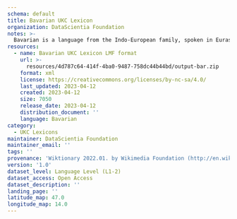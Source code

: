 ```yaml
---
schema: default
title: Bavarian UKC Lexicon
organization: DataScientia Foundation
notes: >-
  Bavarian is a language from the Indo-European family, spoken in Eurasia. The UKC Lexicon of Bavarian is represented as a lexico-semantic network. It consists of words, word senses, synsets, as well as sense-level and synset-level relationships.
resources:
  - name: Bavarian UKC Lexicon LMF format
    url: >-
      resources/4d787c64-414f-4ba0-9487-758dc44b44bd/output-bar.zip
    format: xml
    license: https://creativecommons.org/licenses/by-nc-sa/4.0/
    last_updated: 2023-04-12
    created: 2023-04-12
    size: 7050
    release_date: 2023-04-12
    distribution_document: ''
    language: Bavarian
category:
  - UKC Lexicons
maintainer: DataScientia Foundation
maintainer_email: ''
tags: ''
provenance: 'Wiktionary 2022.01. by Wikimedia Foundation (http://en.wiktionary.org); CogNet 2.1 by Khuyagbaatar Batsuren, National University of Mongolia (http://cognet.ukc.disi.unitn.it); Princeton WordNet 2.1 by Princeton University (https://wordnet.princeton.edu)'
version: '1.0'
dataset_level: Language Level (L1-2)
dataset_access: Open Access
dataset_description: ''
landing_page: ''
latitude_map: 47.0
longitude_map: 14.0
---
```

